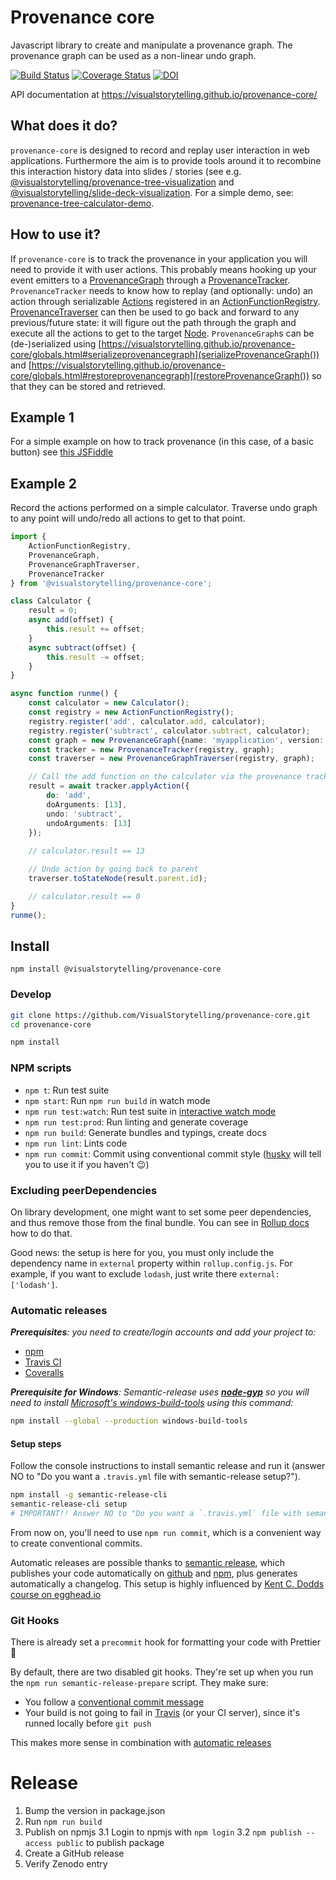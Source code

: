 # Provenance core

Javascript library to create and manipulate a provenance graph.
The provenance graph can be used as a non-linear undo graph.

[![Build Status](https://travis-ci.org/VisualStorytelling/provenance-core.svg?branch=master)](https://travis-ci.org/VisualStorytelling/provenance-core)
[![Coverage Status](https://coveralls.io/repos/github/VisualStorytelling/provenance-core/badge.svg?branch=master)](https://coveralls.io/github/VisualStorytelling/provenance-core?branch=master)
[![DOI](https://zenodo.org/badge/DOI/10.5281/zenodo.1248827.svg)](https://doi.org/10.5281/zenodo.1248827)

API documentation at https://visualstorytelling.github.io/provenance-core/

## What does it do?
`provenance-core` is designed to record and replay user interaction in web applications. Furthermore the aim is to provide tools around it to recombine this interaction history data into slides / stories (see e.g. [@visualstorytelling/provenance-tree-visualization](https://github.com/VisualStorytelling/provenance-tree-visualization) and [@visualstorytelling/slide-deck-visualization](https://github.com/VisualStorytelling/slide-deck-visualization). For a simple demo, see: [provenance-tree-calculator-demo](https://visualstorytelling.github.io/provenance-tree-calculator-demo/).

## How to use it?
If `provenance-core` is to track the provenance in your application you will need to provide it with user actions. This probably means hooking up your event emitters to a [ProvenanceGraph](https://visualstorytelling.github.io/provenance-core/classes/provenancegraph.html) through a [ProvenanceTracker](https://visualstorytelling.github.io/provenance-core/classes/provenancetracker.html). `ProvenanceTracker` needs to know how to replay (and optionally: undo) an action through serializable [Actions](https://visualstorytelling.github.io/provenance-core/globals.html#reversibleaction) registered in an [ActionFunctionRegistry](https://visualstorytelling.github.io/provenance-core/classes/actionfunctionregistry.html).
[ProvenanceTraverser](https://visualstorytelling.github.io/provenance-core/classes/provenancegraphtraverser.html) can then be used to go back and forward to any previous/future state: it will figure out the path through the graph and execute all the actions to get to the target [Node](https://visualstorytelling.github.io/provenance-core/globals.html#provenancenode).
`ProvenanceGraph`s can be (de-)serialized using [https://visualstorytelling.github.io/provenance-core/globals.html#serializeprovenancegraph](serializeProvenanceGraph()) and [https://visualstorytelling.github.io/provenance-core/globals.html#restoreprovenancegraph](restoreProvenanceGraph()) so that they can be stored and retrieved.

## Example 1
For a simple example on how to track provenance (in this case, of a basic button) see [this JSFiddle](https://jsfiddle.net/5e67pxbL/43/)

## Example 2
Record the actions performed on a simple calculator.
Traverse undo graph to any point will undo/redo all actions to get to that point.

```ts
import { 
    ActionFunctionRegistry, 
    ProvenanceGraph, 
    ProvenanceGraphTraverser, 
    ProvenanceTracker 
} from '@visualstorytelling/provenance-core';

class Calculator {
    result = 0;
    async add(offset) {
        this.result += offset;
    }
    async subtract(offset) {
        this.result -= offset;
    }
}

async function runme() {
    const calculator = new Calculator();
    const registry = new ActionFunctionRegistry();
    registry.register('add', calculator.add, calculator);
    registry.register('subtract', calculator.subtract, calculator);
    const graph = new ProvenanceGraph({name: 'myapplication', version:'1.2.3'});
    const tracker = new ProvenanceTracker(registry, graph);
    const traverser = new ProvenanceGraphTraverser(registry, graph);

    // Call the add function on the calculator via the provenance tracker
    result = await tracker.applyAction({
        do: 'add',
        doArguments: [13],
        undo: 'subtract',
        undoArguments: [13]
    });
    
    // calculator.result == 13

    // Undo action by going back to parent
    traverser.toStateNode(result.parent.id);

    // calculator.result == 0
}
runme();
```

## Install

```
npm install @visualstorytelling/provenance-core
```

### Develop

```bash
git clone https://github.com/VisualStorytelling/provenance-core.git
cd provenance-core

npm install
```

### NPM scripts

 - `npm t`: Run test suite
 - `npm start`: Run `npm run build` in watch mode
 - `npm run test:watch`: Run test suite in [interactive watch mode](http://facebook.github.io/jest/docs/cli.html#watch)
 - `npm run test:prod`: Run linting and generate coverage
 - `npm run build`: Generate bundles and typings, create docs
 - `npm run lint`: Lints code
 - `npm run commit`: Commit using conventional commit style ([husky](https://github.com/typicode/husky) will tell you to use it if you haven't :wink:)

### Excluding peerDependencies

On library development, one might want to set some peer dependencies, and thus remove those from the final bundle. You can see in [Rollup docs](https://rollupjs.org/#peer-dependencies) how to do that.

Good news: the setup is here for you, you must only include the dependency name in `external` property within `rollup.config.js`. For example, if you want to exclude `lodash`, just write there `external: ['lodash']`.

### Automatic releases

_**Prerequisites**: you need to create/login accounts and add your project to:_
 - [npm](https://www.npmjs.com/)
 - [Travis CI](https://travis-ci.org)
 - [Coveralls](https://coveralls.io)

_**Prerequisite for Windows**: Semantic-release uses
**[node-gyp](https://github.com/nodejs/node-gyp)** so you will need to
install
[Microsoft's windows-build-tools](https://github.com/felixrieseberg/windows-build-tools)
using this command:_

```bash
npm install --global --production windows-build-tools
```

#### Setup steps

Follow the console instructions to install semantic release and run it (answer NO to "Do you want a `.travis.yml` file with semantic-release setup?").

```bash
npm install -g semantic-release-cli
semantic-release-cli setup
# IMPORTANT!! Answer NO to "Do you want a `.travis.yml` file with semantic-release setup?" question. It is already prepared for you :P
```

From now on, you'll need to use `npm run commit`, which is a convenient way to create conventional commits.

Automatic releases are possible thanks to [semantic release](https://github.com/semantic-release/semantic-release), which publishes your code automatically on [github](https://github.com/) and [npm](https://www.npmjs.com/), plus generates automatically a changelog. This setup is highly influenced by [Kent C. Dodds course on egghead.io](https://egghead.io/courses/how-to-write-an-open-source-javascript-library)

### Git Hooks

There is already set a `precommit` hook for formatting your code with Prettier :nail_care:

By default, there are two disabled git hooks. They're set up when you run the `npm run semantic-release-prepare` script. They make sure:
 - You follow a [conventional commit message](https://github.com/conventional-changelog/conventional-changelog)
 - Your build is not going to fail in [Travis](https://travis-ci.org) (or your CI server), since it's runned locally before `git push`

This makes more sense in combination with [automatic releases](#automatic-releases)

# Release

1. Bump the version in package.json
2. Run `npm run build`
3. Publish on npmjs
3.1 Login to npmjs with `npm login`
3.2 `npm publish --access public` to publish package
4. Create a GitHub release
5. Verify Zenodo entry
